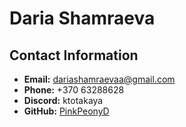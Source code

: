 # Daria Shamraeva

## Contact Information
- **Email:** dariashamraevaa@gmail.com
- **Phone:** +370 63288628
- **Discord:** ktotakaya
- **GitHub:** [PinkPeonyD](https://github.com/PinkPeonyD)
